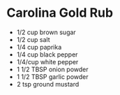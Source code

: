 # Carolina Gold Rub
* 1/2 cup brown sugar
* 1/2 cup salt
* 1/4 cup paprika
* 1/4 cup black pepper
* 1/4/cup white pepper
* 1 1/2 TBSP onion powder
* 1 1/2 TBSP garlic powder
* 2 tsp ground mustard
